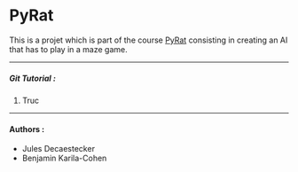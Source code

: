 # PyRat

This is a projet which is part of the course [PyRat](https://formations.imt-atlantique.fr/pyrat) consisting in creating an AI that has to play in a maze game.

------------

##### Git Tutorial :
1. Truc


------------

#### Authors :
* Jules Decaestecker
* Benjamin Karila-Cohen
